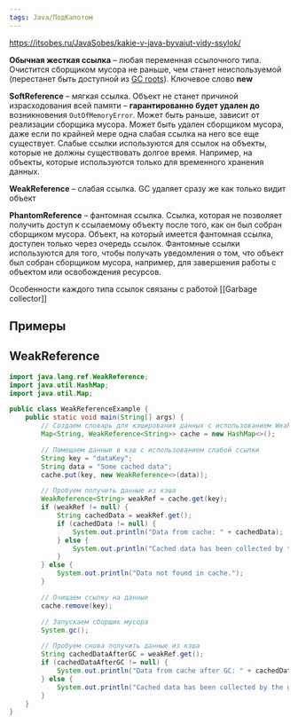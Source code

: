 ```yaml
---
tags: Java/ПодКапотом
---
```


https://itsobes.ru/JavaSobes/kakie-v-java-byvaiut-vidy-ssylok/

**Обычная жесткая ссылка** – любая переменная ссылочного типа. Очистится сборщиком мусора не раньше, чем станет неиспользуемой (перестанет быть доступной из [GC roots](https://stackoverflow.com/q/27186799/5521491)). Ключевое слово **new**

**SoftReference** – мягкая ссылка. Объект не станет причиной израсходования всей памяти – **гарантированно будет удален до** возникновения `OutOfMemoryError`. Может быть раньше, зависит от реализации сборщика мусора. Может быть удален сборщиком мусора, даже если по крайней мере одна слабая ссылка на него все еще существует. Слабые ссылки используются для ссылок на объекты, которые не должны существовать долгое время. Например, на объекты, которые используются только для временного хранения данных.

**WeakReference** – слабая ссылка. GC удаляет сразу же как только видит объект

**PhantomReference** – фантомная ссылка. Ссылка, которая не позволяет получить доступ к ссылаемому объекту после того, как он был собран сборщиком мусора. Объект, на который имеется фантомная ссылка, доступен только через очередь ссылок. Фантомные ссылки используются для того, чтобы получать уведомления о том, что объект был собран сборщиком мусора, например, для завершения работы с объектом или освобождения ресурсов.


Особенности каждого типа ссылок связаны с работой [[Garbage collector]]

## Примеры

## WeakReference

```java
import java.lang.ref.WeakReference;
import java.util.HashMap;
import java.util.Map;

public class WeakReferenceExample {
    public static void main(String[] args) {
        // Создаем словарь для кэширования данных с использованием WeakReference
        Map<String, WeakReference<String>> cache = new HashMap<>();

        // Помещаем данные в кэш с использованием слабой ссылки
        String key = "dataKey";
        String data = "Some cached data";
        cache.put(key, new WeakReference<>(data));

        // Пробуем получить данные из кэша
        WeakReference<String> weakRef = cache.get(key);
        if (weakRef != null) {
            String cachedData = weakRef.get();
            if (cachedData != null) {
                System.out.println("Data from cache: " + cachedData);
            } else {
                System.out.println("Cached data has been collected by the garbage collector.");
            }
        } else {
            System.out.println("Data not found in cache.");
        }

        // Очищаем ссылку на данные
        cache.remove(key);

        // Запускаем сборщик мусора
        System.gc();

        // Пробуем снова получить данные из кэша
        String cachedDataAfterGC = weakRef.get();
        if (cachedDataAfterGC != null) {
            System.out.println("Data from cache after GC: " + cachedDataAfterGC);
        } else {
            System.out.println("Cached data has been collected by the garbage collector.");
        }
    }
}

```
